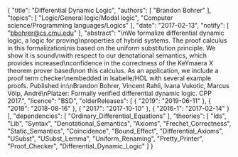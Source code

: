 {
    "title": "Differential Dynamic Logic",
    "authors": [
        "Brandon Bohrer"
    ],
    "topics": [
        "Logic/General logic/Modal logic",
        "Computer science/Programming languages/Logics"
    ],
    "date": "2017-02-13",
    "notify": [
        "bbohrer@cs.cmu.edu"
    ],
    "abstract": "\nWe formalize differential dynamic logic, a logic for proving\nproperties of hybrid systems. The proof calculus in this formalization\nis based on the uniform substitution principle. We show it is sound\nwith respect to our denotational semantics, which provides increased\nconfidence in the correctness of the KeYmaera X theorem prover based\non this calculus. As an application, we include a proof term checker\nembedded in Isabelle/HOL with several example proofs.  Published in:\nBrandon Bohrer, Vincent Rahli, Ivana Vukotic, Marcus Völp, André\nPlatzer: Formally verified differential dynamic logic. CPP 2017.",
    "licence": "BSD",
    "olderReleases": [
        {
            "2019": "2019-06-11"
        },
        {
            "2018": "2018-08-16"
        },
        {
            "2017": "2017-10-10"
        },
        {
            "2016-1": "2017-02-14"
        }
    ],
    "dependencies": [
        "Ordinary_Differential_Equations"
    ],
    "theories": [
        "Ids",
        "Lib",
        "Syntax",
        "Denotational_Semantics",
        "Axioms",
        "Frechet_Correctness",
        "Static_Semantics",
        "Coincidence",
        "Bound_Effect",
        "Differential_Axioms",
        "USubst",
        "USubst_Lemma",
        "Uniform_Renaming",
        "Pretty_Printer",
        "Proof_Checker",
        "Differential_Dynamic_Logic"
    ]
}